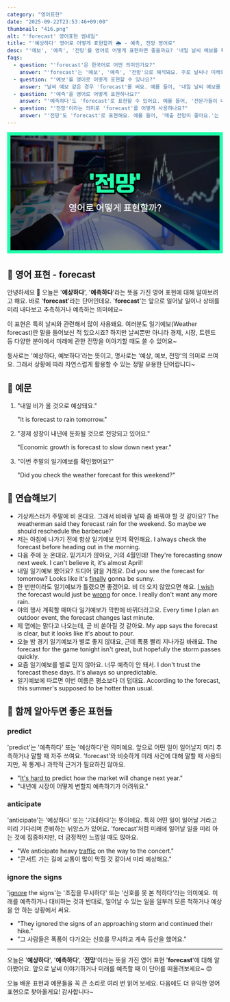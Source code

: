```yaml
---
category: "영어표현"
date: "2025-09-22T23:53:46+09:00"
thumbnail: "416.png"
alt: "'forecast' 영어표현 썸네일"
title: "'예상하다' 영어로 어떻게 표현할까 🌦️ - 예측, 전망 영어로"
desc: "'예보', '예측', '전망'를 영어로 어떻게 표현하면 좋을까요? '내일 날씨 예보를 확인했어요.', '매출 전망이 좋아요.' 등을 영어로 표현하는 법을 배워봅시다. 다양한 예문을 통해서 연습하고 본인의 표현으로 만들어 보세요."
faqs: 
  - question: "'forecast'은 한국어로 어떤 의미인가요?"
    answer: "'forecast'는 '예보', '예측', '전망'으로 해석돼요. 주로 날씨나 미래의 어떤 상황을 미리 예상한다는 느낌이에요."
  - question: "'예보'를 영어로 어떻게 표현할 수 있나요?"
    answer: "날씨 예보 같은 경우 'forecast'를 써요. 예를 들어, '내일 날씨 예보를 확인했어요.'는 'I checked the weather forecast for tomorrow.'라고 해요."
  - question: "'예측'을 영어로 어떻게 표현하나요?"
    answer: "'예측하다'도 'forecast'로 표현할 수 있어요. 예를 들어, '전문가들이 내년 경제를 예측했어요.'는 'Experts forecasted the economy for next year.'라고 해요."
  - question: "'전망'이라는 의미로 'forecast'를 어떻게 사용하나요?"
    answer: "'전망'도 'forecast'로 표현해요. 예를 들어, '매출 전망이 좋아요.'는 'The sales forecast looks good.'이라고 해요."
---
```


!['forecast' 영어표현](./416.png)

## 🌟 영어 표현 - forecast

안녕하세요 👋 오늘은 '**예상하다**', '**예측하다**'라는 뜻을 가진 영어 표현에 대해 알아보려고 해요. 바로 '**forecast**'라는 단어인데요. '**forecast**'는 앞으로 일어날 일이나 상태를 미리 내다보고 추측하거나 예측하는 의미에요~

이 표현은 특히 날씨와 관련해서 많이 사용돼요. 여러분도 일기예보(Weather forecast)란 말을 들어보신 적 있으시죠? 하지만 날씨뿐만 아니라 경제, 시장, 트렌드 등 다양한 분야에서 미래에 관한 전망을 이야기할 때도 쓸 수 있어요~

동사로는 '예상하다, 예보하다'라는 뜻이고, 명사로는 '예상, 예보, 전망'의 의미로 쓰여요. 그래서 상황에 따라 자연스럽게 활용할 수 있는 정말 유용한 단어랍니다~

## 📖 예문

1. "내일 비가 올 것으로 예상돼요."

   "It is forecast to rain tomorrow."

2. "경제 성장이 내년에 둔화될 것으로 전망되고 있어요."

   "Economic growth is forecast to slow down next year."

3. "이번 주말의 일기예보를 확인했어요?"

   "Did you check the weather forecast for this weekend?"



## 💬 연습해보기

<ul data-interactive-list>

  <li data-interactive-item>
    <span data-toggler>기상캐스터가 주말에 비 온대요. 그래서 바비큐 날짜 좀 바꿔야 할 것 같아요?</span>
    <span data-answer>The weatherman said they forecast rain for the weekend. So maybe we should reschedule the barbecue?</span>
  </li>

  <li data-interactive-item>
    <span data-toggler>저는 아침에 나가기 전에 항상 일기예보 먼저 확인해요.</span>
    <span data-answer>I always check the forecast before heading out in the morning.</span>
  </li>

  <li data-interactive-item>
    <span data-toggler>다음 주에 눈 온대요. 믿기지가 않아요, 거의 4월인데!</span>
    <span data-answer>They're forecasting snow next week. I can't believe it, it's almost April!</span>
  </li>

  <li data-interactive-item>
    <span data-toggler>내일 일기예보 봤어요? 드디어 맑을 거래요.</span>
    <span data-answer>Did you see the forecast for tomorrow? Looks like it's <a href="/blog/in-english/182.finally/">finally</a> gonna be sunny.</span>
  </li>

  <li data-interactive-item>
    <span data-toggler>한 번만이라도 일기예보가 틀렸으면 좋겠어요. 비 더 오지 않았으면 해요.</span>
    <span data-answer><a href="/blog/in-english/118.i-wish/">I wish</a> the forecast would just be <a href="/blog/in-english/316.wrong/">wrong</a> for once. I really don't want any more rain.</span>
  </li>

  <li data-interactive-item>
    <span data-toggler>야외 행사 계획할 때마다 일기예보가 막판에 바뀌더라고요.</span>
    <span data-answer>Every time I plan an outdoor event, the forecast changes last minute.</span>
  </li>

  <li data-interactive-item>
    <span data-toggler>제 앱에는 맑다고 나오는데, 곧 비 쏟아질 것 같아요.</span>
    <span data-answer>My app says the forecast is clear, but it looks like it's about to pour.</span>
  </li>

  <li data-interactive-item>
    <span data-toggler>오늘 밤 경기 일기예보가 별로 좋지 않대요, 근데 폭풍 빨리 지나가길 바래요.</span>
    <span data-answer>The forecast for the game tonight isn't great, but hopefully the storm passes quickly.</span>
  </li>

  <li data-interactive-item>
    <span data-toggler>요즘 일기예보를 별로 믿지 않아요. 너무 예측이 안 돼서.</span>
    <span data-answer>I don't trust the forecast these days. It's always so unpredictable.</span>
  </li>

  <li data-interactive-item>
    <span data-toggler>일기예보에 따르면 이번 여름은 평소보다 더 덥대요.</span>
    <span data-answer>According to the forecast, this summer's supposed to be hotter than usual.</span>
  </li>

</ul>

## 🤝 함께 알아두면 좋은 표현들

### predict

'predict'는 '예측하다' 또는 '예상하다'란 의미예요. 앞으로 어떤 일이 일어날지 미리 추측하거나 말할 때 자주 쓰여요. 'forecast'와 비슷하게 미래 사건에 대해 말할 때 사용되지만, 꼭 통계나 과학적 근거가 필요하진 않아요.

- "[It's hard to](/blog/in-english/111.hard-to/) predict how the market will change next year."
- "내년에 시장이 어떻게 변할지 예측하기가 어려워요."

### anticipate

'anticipate'는 '예상하다' 또는 '기대하다'는 뜻이에요. 특히 어떤 일이 일어날 거라고 미리 기다리며 준비하는 뉘앙스가 있어요. 'forecast'처럼 미래에 일어날 일을 미리 아는 것에 집중하지만, 더 긍정적인 느낌일 때도 많아요.

- "We anticipate heavy [traffic](/blog/in-english/384.traffic/) on the way to the concert."
- "콘서트 가는 길에 교통이 많이 막힐 것 같아서 미리 예상해요."

### ignore the signs

'[ignore](/blog/in-english/348.ignore/) the signs'는 '조짐을 무시하다' 또는 '신호를 못 본 척하다'라는 의미예요. 미래를 예측하거나 대비하는 것과 반대로, 일어날 수 있는 일을 일부러 모른 척하거나 예상을 안 하는 상황에서 써요.

- "They ignored the signs of an approaching storm and continued their hike."
- "그 사람들은 폭풍이 다가오는 신호를 무시하고 계속 등산을 했어요."

---

오늘은 '**예상하다**', '**예측하다**', '**전망**'이라는 뜻을 가진 영어 표현 '**forecast**'에 대해 알아봤어요. 앞으로 날씨 이야기하거나 미래를 예측할 때 이 단어를 떠올려보세요~ 😊

오늘 배운 표현과 예문들을 꼭 큰 소리로 여러 번 읽어 보세요. 다음에도 더 유익한 영어 표현으로 찾아올게요! 감사합니다~

